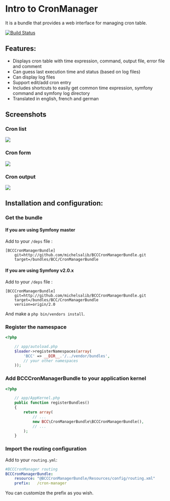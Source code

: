 # Intro to CronManager

It is a bundle that provides a web interface for managing cron table.

[![Build Status](https://secure.travis-ci.org/michelsalib/BCCCronManagerBundle.png?branch=2.0)](http://travis-ci.org/michelsalib/BCCCronManagerBundle)

## Features:

- Displays cron table with time expression, command, output file, error file and comment
- Can guess last execution time and status (based on log files)
- Can display log files
- Support edit/add cron entry
- Includes shortcuts to easily get common time expression, symfony command and symfony log directory
- Translated in english, french and german

## Screenshots
### Cron list
![](https://github.com/michelsalib/BCCCronManagerBundle/raw/master/Resources/screens/cron-list.png)
### Cron form
![](https://github.com/michelsalib/BCCCronManagerBundle/raw/master/Resources/screens/cron-form.png)
### Cron output
![](https://github.com/michelsalib/BCCCronManagerBundle/raw/master/Resources/screens/cron-file.png)

## Installation and configuration:

### Get the bundle

#### If you are using Symfony master
Add to your `/deps` file :

```
[BCCCronManagerBundle]
    git=http://github.com/michelsalib/BCCCronManagerBundle.git
    target=/bundles/BCC/CronManagerBundle
```

#### If you are using Symfony v2.0.x
Add to your `/deps` file :

```
[BCCCronManagerBundle]
    git=http://github.com/michelsalib/BCCCronManagerBundle.git
    target=/bundles/BCC/CronManagerBundle
    version=origin/2.0
```

And make a `php bin/vendors install`.

### Register the namespace

``` php
<?php

    // app/autoload.php
    $loader->registerNamespaces(array(
        'BCC' => __DIR__.'/../vendor/bundles',
        // your other namespaces
    ));
```

### Add BCCCronManagerBundle to your application kernel

``` php
<?php

    // app/AppKernel.php
    public function registerBundles()
    {
        return array(
            // ...
            new BCC\CronManagerBundle\BCCCronManagerBundle(),
            // ...
        );
    }
```

### Import the routing configuration

Add to your `routing.yml`:

``` yml
#BCCCronManager routing
BCCCronManagerBundle:
    resource: "@BCCCronManagerBundle/Resources/config/routing.xml"
    prefix:   /cron-manager
```

You can customize the prefix as you wish.
